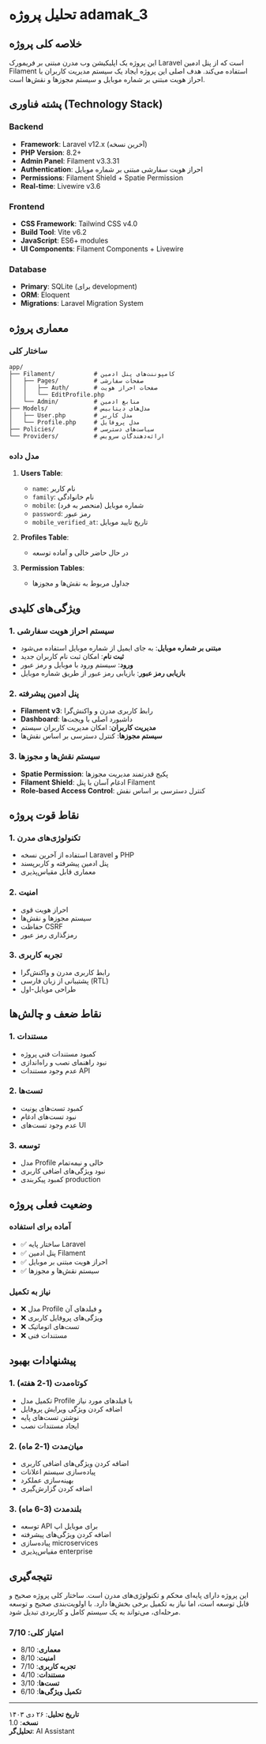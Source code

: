 # تحلیل پروژه adamak_3

## خلاصه کلی پروژه

این پروژه یک اپلیکیشن وب مدرن مبتنی بر فریمورک Laravel است که از پنل ادمین Filament استفاده می‌کند. هدف اصلی این پروژه ایجاد یک سیستم مدیریت کاربران با احراز هویت مبتنی بر شماره موبایل و سیستم مجوزها و نقش‌ها است.

## پشته فناوری (Technology Stack)

### Backend
- **Framework**: Laravel v12.x (آخرین نسخه)
- **PHP Version**: 8.2+
- **Admin Panel**: Filament v3.3.31
- **Authentication**: احراز هویت سفارشی مبتنی بر شماره موبایل
- **Permissions**: Filament Shield + Spatie Permission
- **Real-time**: Livewire v3.6

### Frontend
- **CSS Framework**: Tailwind CSS v4.0
- **Build Tool**: Vite v6.2
- **JavaScript**: ES6+ modules
- **UI Components**: Filament Components + Livewire

### Database
- **Primary**: SQLite (برای development)
- **ORM**: Eloquent
- **Migrations**: Laravel Migration System

## معماری پروژه

### ساختار کلی
```
app/
├── Filament/           # کامپوننت‌های پنل ادمین
│   ├── Pages/          # صفحات سفارشی
│   │   ├── Auth/       # صفحات احراز هویت
│   │   └── EditProfile.php
│   └── Admin/          # منابع ادمین
├── Models/             # مدل‌های دیتابیس
│   ├── User.php        # مدل کاربر
│   └── Profile.php     # مدل پروفایل
├── Policies/           # سیاست‌های دسترسی
└── Providers/          # ارائه‌دهندگان سرویس
```

### مدل داده
1. **Users Table**:
   - `name`: نام کاربر
   - `family`: نام خانوادگی
   - `mobile`: شماره موبایل (منحصر به فرد)
   - `password`: رمز عبور
   - `mobile_verified_at`: تاریخ تایید موبایل

2. **Profiles Table**: 
   - در حال حاضر خالی و آماده توسعه

3. **Permission Tables**: 
   - جداول مربوط به نقش‌ها و مجوزها

## ویژگی‌های کلیدی

### 1. سیستم احراز هویت سفارشی
- **مبتنی بر شماره موبایل**: به جای ایمیل از شماره موبایل استفاده می‌شود
- **ثبت نام**: امکان ثبت نام کاربران جدید
- **ورود**: سیستم ورود با موبایل و رمز عبور
- **بازیابی رمز عبور**: بازیابی رمز عبور از طریق شماره موبایل

### 2. پنل ادمین پیشرفته
- **Filament v3**: رابط کاربری مدرن و واکنش‌گرا
- **Dashboard**: داشبورد اصلی با ویجت‌ها
- **مدیریت کاربران**: امکان مدیریت کاربران سیستم
- **سیستم مجوزها**: کنترل دسترسی بر اساس نقش‌ها

### 3. سیستم نقش‌ها و مجوزها
- **Spatie Permission**: پکیج قدرتمند مدیریت مجوزها
- **Filament Shield**: ادغام آسان با پنل Filament
- **Role-based Access Control**: کنترل دسترسی بر اساس نقش

## نقاط قوت پروژه

### 1. تکنولوژی‌های مدرن
- استفاده از آخرین نسخه Laravel و PHP
- پنل ادمین پیشرفته و کاربرپسند
- معماری قابل مقیاس‌پذیری

### 2. امنیت
- احراز هویت قوی
- سیستم مجوزها و نقش‌ها
- حفاظت CSRF
- رمزگذاری رمز عبور

### 3. تجربه کاربری
- رابط کاربری مدرن و واکنش‌گرا
- پشتیبانی از زبان فارسی (RTL)
- طراحی موبایل-اول

## نقاط ضعف و چالش‌ها

### 1. مستندات
- کمبود مستندات فنی پروژه
- نبود راهنمای نصب و راه‌اندازی
- عدم وجود مستندات API

### 2. تست‌ها
- کمبود تست‌های یونیت
- نبود تست‌های ادغام
- عدم وجود تست‌های UI

### 3. توسعه
- مدل Profile خالی و نیمه‌تمام
- نبود ویژگی‌های اضافی کاربری
- کمبود پیکربندی production

## وضعیت فعلی پروژه

### آماده برای استفاده
- ✅ ساختار پایه Laravel
- ✅ پنل ادمین Filament
- ✅ احراز هویت مبتنی بر موبایل
- ✅ سیستم نقش‌ها و مجوزها

### نیاز به تکمیل
- ❌ مدل Profile و فیلدهای آن
- ❌ ویژگی‌های پروفایل کاربری
- ❌ تست‌های اتوماتیک
- ❌ مستندات فنی

## پیشنهادات بهبود

### 1. کوتاه‌مدت (1-2 هفته)
- تکمیل مدل Profile با فیلدهای مورد نیاز
- اضافه کردن ویژگی ویرایش پروفایل
- نوشتن تست‌های پایه
- ایجاد مستندات نصب

### 2. میان‌مدت (1-2 ماه)
- اضافه کردن ویژگی‌های اضافی کاربری
- پیاده‌سازی سیستم اعلانات
- بهینه‌سازی عملکرد
- اضافه کردن گزارش‌گیری

### 3. بلندمدت (3-6 ماه)
- توسعه API برای موبایل اپ
- اضافه کردن ویژگی‌های پیشرفته
- پیاده‌سازی microservices
- مقیاس‌پذیری enterprise

## نتیجه‌گیری

این پروژه دارای پایه‌ای محکم و تکنولوژی‌های مدرن است. ساختار کلی پروژه صحیح و قابل توسعه است، اما نیاز به تکمیل برخی بخش‌ها دارد. با اولویت‌بندی صحیح و توسعه مرحله‌ای، می‌تواند به یک سیستم کامل و کاربردی تبدیل شود.

### امتیاز کلی: 7/10
- **معماری**: 8/10
- **امنیت**: 8/10  
- **تجربه کاربری**: 7/10
- **مستندات**: 4/10
- **تست‌ها**: 3/10
- **تکمیل ویژگی‌ها**: 6/10

---

**تاریخ تحلیل**: ۲۶ دی ۱۴۰۳  
**نسخه**: 1.0  
**تحلیل‌گر**: AI Assistant